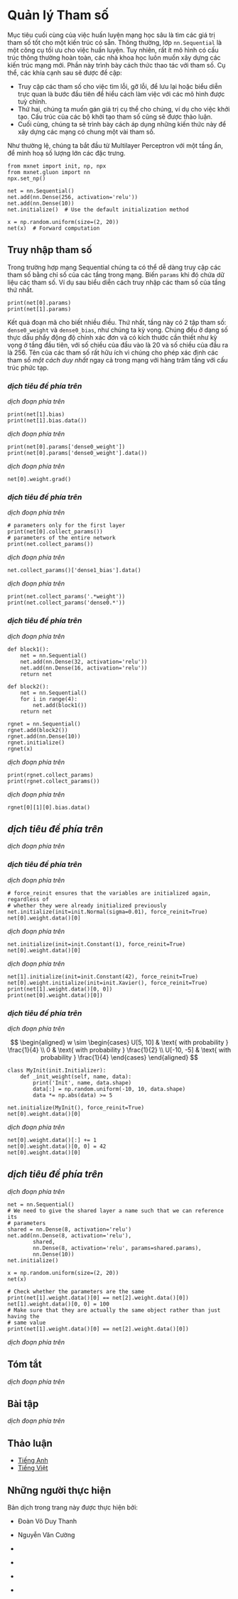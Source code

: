 <!-- ===================== Bắt đầu dịch Phần 1 ===================== -->
<!-- ========================================= REVISE PHẦN 1 - BẮT ĐẦU =================================== -->

<!--
# Parameter Management
-->

# Quản lý Tham số

<!--
The ultimate goal of training deep networks is to find good parameter values for a given architecture.
When everything is standard, the `nn.Sequential` class is a perfectly good tool for it.
However, very few models are entirely standard and most scientists want to build things that are novel.
This section shows how to manipulate parameters. In particular we will cover the following aspects:
-->

Mục tiêu cuối cùng của việc huấn luyện mạng học sâu là tìm các giá trị tham số tốt cho một kiến trúc có sẵn.
Thông thường, lớp `nn.Sequential` là một công cụ tối ưu cho việc huấn luyện.
Tuy nhiên, rất ít mô hình có cấu trúc thông thường hoàn toàn, các nhà khoa học luôn muốn xây dựng các kiến trúc mạng mới.
Phần này trình bày cách thức thao tác với tham số. Cụ thể, các khía cạnh sau sẽ được đề cập:

<!--
* Accessing parameters for debugging, diagnostics, to visualize them or to save them is the first step to understanding how to work with custom models.
* Second, we want to set them in specific ways, e.g., for initialization purposes. We discuss the structure of parameter initializers.
* Last, we show how this knowledge can be put to good use by building networks that share some parameters.
-->

* Truy cập các tham số cho việc tìm lỗi, gỡ lỗi, để lưu lại hoặc biểu diễn trực quan là bước đầu tiên để hiểu cách làm việc với các mô hình được tuỳ chỉnh.
* Thứ hai, chúng ta muốn gán giá trị cụ thể cho chúng, ví dụ cho việc khởi tạo. Cấu trúc của các bộ khởi tạo tham số cũng sẽ được thảo luận.
* Cuối cùng, chúng ta sẽ trình bày cách áp dụng những kiến thức này để xây dựng các mạng có chung một vài tham số.

<!--
As always, we start from our trusty Multilayer Perceptron with a hidden layer. This will serve as our choice for demonstrating the various features.
-->

Như thường lệ, chúng ta bắt đầu từ Multilayer Perceptron với một tầng ẩn, để minh hoạ số lượng lớn các đặc trưng.

```{.python .input  n=1}
from mxnet import init, np, npx
from mxnet.gluon import nn
npx.set_np()

net = nn.Sequential()
net.add(nn.Dense(256, activation='relu'))
net.add(nn.Dense(10))
net.initialize()  # Use the default initialization method

x = np.random.uniform(size=(2, 20))
net(x)  # Forward computation
```

<!--
## Parameter Access
-->

## Truy nhập tham số

<!--
In the case of a Sequential class we can access the parameters with ease, simply by indexing each of the layers in the network.
The `params` variable then contains the required data. Let's try this out in practice by inspecting the parameters of the first layer.
-->

Trong trường hợp mạng Sequential chúng ta có thể dễ dàng truy cập các tham số bằng chỉ số của các tầng trong mạng.
Biến `params` khi đó chứa dữ liệu các tham số. Ví dụ sau biểu diễn cách truy nhập các tham số của tầng thứ nhất.


```{.python .input  n=2}
print(net[0].params)
print(net[1].params)
```

<!--
The output tells us a number of things. 
First, the layer consists of two sets of parameters: `dense0_weight` and `dense0_bias`, as we would expect. 
They are both single precision and they have the necessary shapes that we would expect from the first layer, given that the input dimension is 20 and the output dimension 256. 
In particular the names of the parameters are very useful since they allow us to identify parameters *uniquely* even in a network of hundreds of layers and with nontrivial structure. 
The second layer is structured accordingly.
-->

Kết quả đoạn mã cho biết nhiều điều.
Thứ nhất, tầng này có 2 tập tham số: `dense0_weight` và `dense0_bias`, như chúng ta kỳ vọng.
Chúng đều ở dạng số thực dấu phẩy động độ chính xác đơn và có kích thước cần thiết như kỳ vọng ở tầng đầu tiên, với số chiều của đầu vào là 20 và số chiều của đầu ra là 256.
Tên của các tham số rất hữu ích vì chúng cho phép xác định các tham số *một cách duy nhất* ngay cả trong mạng với hàng trăm tầng với cấu trúc phức tạp.

<!-- ===================== Kết thúc dịch Phần 1 ===================== -->

<!-- ===================== Bắt đầu dịch Phần 2 ===================== -->

<!--
### Targeted Parameters
-->

### *dịch tiêu đề phía trên*

<!--
In order to do something useful with the parameters we need to access them, though. 
There are several ways to do this, ranging from simple to general. 
Let's look at some of them.
-->

*dịch đoạn phía trên*


```{.python .input  n=3}
print(net[1].bias)
print(net[1].bias.data())
```

<!--
The first returns the bias of the second layer. 
Since this is an object containing data, gradients, and additional information, we need to request the data explicitly. 
Note that the bias is all 0 since we initialized the bias to contain all zeros. 
Note that we can also access the parameters by name, such as `dense0_weight`. 
This is possible since each layer comes with its own parameter dictionary that can be accessed directly. 
Both methods are entirely equivalent but the first method leads to much more readable code.
-->

*dịch đoạn phía trên*


```{.python .input  n=4}
print(net[0].params['dense0_weight'])
print(net[0].params['dense0_weight'].data())
```

<!--
Note that the weights are nonzero. 
This is by design since they were randomly initialized when we constructed the network. 
`data` is not the only function that we can invoke. 
For instance, we can compute the gradient with respect to the parameters. 
It has the same shape as the weight. However, since we did not invoke backpropagation yet, the values are all 0.
-->

*dịch đoạn phía trên*


```{.python .input  n=5}
net[0].weight.grad()
```

<!-- ===================== Kết thúc dịch Phần 2 ===================== -->

<!-- ===================== Bắt đầu dịch Phần 3 ===================== -->

<!-- ========================================= REVISE PHẦN 1 - KẾT THÚC ===================================-->

<!-- ========================================= REVISE PHẦN 2 - BẮT ĐẦU ===================================-->

<!--
### All Parameters at Once
-->

### *dịch tiêu đề phía trên*

<!--
Accessing parameters as described above can be a bit tedious, 
in particular if we have more complex blocks, or blocks of blocks (or even blocks of blocks of blocks), 
since we need to walk through the entire tree in reverse order to how the blocks were constructed. 
To avoid this, blocks come with a method `collect_params` which grabs all parameters of a network in one dictionary such that we can traverse it with ease. 
It does so by iterating over all constituents of a block and calls `collect_params` on subblocks as needed. 
To see the difference consider the following:
-->

*dịch đoạn phía trên*


```{.python .input  n=6}
# parameters only for the first layer
print(net[0].collect_params())
# parameters of the entire network
print(net.collect_params())
```

<!--
This provides us with a third way of accessing the parameters of the network. 
If we wanted to get the value of the bias term of the second layer we could simply use this:
-->

*dịch đoạn phía trên*


```{.python .input  n=7}
net.collect_params()['dense1_bias'].data()
```

<!--
Throughout the book we will see how various blocks name their subblocks (Sequential simply numbers them). 
This makes it very convenient to use regular expressions to filter out the required parameters.
-->

*dịch đoạn phía trên*


```{.python .input  n=8}
print(net.collect_params('.*weight'))
print(net.collect_params('dense0.*'))
```

<!--
### Rube Goldberg Striking Again
-->

### *dịch tiêu đề phía trên*

<!--
Let's see how the parameter naming conventions work if we nest multiple blocks inside each other. 
For that we first define a function that produces blocks (a block factory, so to speak) and then we combine these inside yet larger blocks.
-->

*dịch đoạn phía trên*


```{.python .input  n=20}
def block1():
    net = nn.Sequential()
    net.add(nn.Dense(32, activation='relu'))
    net.add(nn.Dense(16, activation='relu'))
    return net

def block2():
    net = nn.Sequential()
    for i in range(4):
        net.add(block1())
    return net

rgnet = nn.Sequential()
rgnet.add(block2())
rgnet.add(nn.Dense(10))
rgnet.initialize()
rgnet(x)
```

<!--
Now that we are done designing the network, let's see how it is organized. 
`collect_params` provides us with this information, both in terms of naming and in terms of logical structure.
-->

*dịch đoạn phía trên*


```{.python .input}
print(rgnet.collect_params)
print(rgnet.collect_params())
```

<!--
Since the layers are hierarchically generated, we can also access them accordingly. 
For instance, to access the first major block, within it the second subblock and then within it, in turn the bias of the first layer, we perform the following.
-->

*dịch đoạn phía trên*


```{.python .input}
rgnet[0][1][0].bias.data()
```

<!-- ===================== Kết thúc dịch Phần 3 ===================== -->

<!-- ===================== Bắt đầu dịch Phần 4 ===================== -->

<!--
## Parameter Initialization
-->

## *dịch tiêu đề phía trên*

<!--
Now that we know how to access the parameters, let's look at how to initialize them properly. 
We discussed the need for initialization in :numref:`sec_numerical_stability`. 
By default, MXNet initializes the weight matrices uniformly by drawing from $U[-0.07, 0.07]$ and the bias parameters are all set to $0$. 
However, we often need to use other methods to initialize the weights. 
MXNet's `init` module provides a variety of preset initialization methods, but if we want something out of the ordinary, we need a bit of extra work.
-->

*dịch đoạn phía trên*


<!--
### Built-in Initialization
-->

### *dịch tiêu đề phía trên*

<!--
Let's begin with the built-in initializers. 
The code below initializes all parameters with Gaussian random variables.
-->

*dịch đoạn phía trên*

```{.python .input  n=9}
# force_reinit ensures that the variables are initialized again, regardless of
# whether they were already initialized previously
net.initialize(init=init.Normal(sigma=0.01), force_reinit=True)
net[0].weight.data()[0]
```

<!--
If we wanted to initialize all parameters to 1, we could do this simply by changing the initializer to `Constant(1)`.
-->

*dịch đoạn phía trên*

```{.python .input  n=10}
net.initialize(init=init.Constant(1), force_reinit=True)
net[0].weight.data()[0]
```

<!--
If we want to initialize only a specific parameter in a different manner, we can simply set the initializer only for the appropriate subblock (or parameter) for that matter. 
For instance, below we initialize the second layer to a constant value of 42 and we use the `Xavier` initializer for the weights of the first layer.
-->

*dịch đoạn phía trên*

```{.python .input  n=11}
net[1].initialize(init=init.Constant(42), force_reinit=True)
net[0].weight.initialize(init=init.Xavier(), force_reinit=True)
print(net[1].weight.data()[0, 0])
print(net[0].weight.data()[0])
```

<!-- ========================================= REVISE PHẦN 2 - KẾT THÚC ===================================-->

<!-- ========================================= REVISE PHẦN 3 - BẮT ĐẦU ===================================-->

<!--
### Custom Initialization
-->

### *dịch tiêu đề phía trên*

<!--
Sometimes, the initialization methods we need are not provided in the `init` module. 
At this point, we can implement a subclass of the `Initializer` class so that we can use it like any other initialization method. 
Usually, we only need to implement the `_init_weight` function and modify the incoming `ndarray` according to the initial result. 
In the example below, we  pick a decidedly bizarre and nontrivial distribution, just to prove the point. 
We draw the coefficients from the following distribution:
-->

*dịch đoạn phía trên*

$$
\begin{aligned}
    w \sim \begin{cases}
        U[5, 10] & \text{ with probability } \frac{1}{4} \\
            0    & \text{ with probability } \frac{1}{2} \\
        U[-10, -5] & \text{ with probability } \frac{1}{4}
    \end{cases}
\end{aligned}
$$

```{.python .input  n=12}
class MyInit(init.Initializer):
    def _init_weight(self, name, data):
        print('Init', name, data.shape)
        data[:] = np.random.uniform(-10, 10, data.shape)
        data *= np.abs(data) >= 5

net.initialize(MyInit(), force_reinit=True)
net[0].weight.data()[0]
```

<!--
If even this functionality is insufficient, we can set parameters directly. 
Since `data()` returns an `ndarray` we can access it just like any other matrix. 
A note for advanced users: if you want to adjust parameters within an `autograd` scope you need to use `set_data` to avoid confusing the automatic differentiation mechanics.
-->

*dịch đoạn phía trên*

```{.python .input  n=13}
net[0].weight.data()[:] += 1
net[0].weight.data()[0, 0] = 42
net[0].weight.data()[0]
```

<!-- ===================== Kết thúc dịch Phần 4 ===================== -->

<!-- ===================== Bắt đầu dịch Phần 5 ===================== -->

<!--
## Tied Parameters
-->

## *dịch tiêu đề phía trên*

<!--
In some cases, we want to share model parameters across multiple layers. 
For instance when we want to find good word embeddings we may decide to use the same parameters both for encoding and decoding of words. 
We discussed one such case when we introduced :numref:`sec_model_construction`. 
Let's see how to do this a bit more elegantly. In the following we allocate a dense layer and then use its parameters specifically to set those of another layer.
-->

*dịch đoạn phía trên*

```{.python .input  n=14}
net = nn.Sequential()
# We need to give the shared layer a name such that we can reference its
# parameters
shared = nn.Dense(8, activation='relu')
net.add(nn.Dense(8, activation='relu'),
        shared,
        nn.Dense(8, activation='relu', params=shared.params),
        nn.Dense(10))
net.initialize()

x = np.random.uniform(size=(2, 20))
net(x)

# Check whether the parameters are the same
print(net[1].weight.data()[0] == net[2].weight.data()[0])
net[1].weight.data()[0, 0] = 100
# Make sure that they are actually the same object rather than just having the
# same value
print(net[1].weight.data()[0] == net[2].weight.data()[0])
```

<!--
The above example shows that the parameters of the second and third layer are tied. 
They are identical rather than just being equal. 
That is, by changing one of the parameters the other one changes, too. 
What happens to the gradients is quite ingenious. 
Since the model parameters contain gradients, the gradients of the second hidden layer and the third hidden layer are accumulated in the `shared.params.grad( )` during backpropagation.
-->

*dịch đoạn phía trên*

<!--
## Summary
-->

## Tóm tắt

<!--
* We have several ways to access, initialize, and tie model parameters.
* We can use custom initialization.
* Gluon has a sophisticated mechanism for accessing parameters in a unique and hierarchical manner.
-->

*dịch đoạn phía trên*


<!--
## Exercises
-->

## Bài tập

<!--
1. Use the FancyMLP defined in :numref:`sec_model_construction` and access the parameters of the various layers.
2. Look at the [MXNet documentation](http://beta.mxnet.io/api/gluon-related/mxnet.initializer.html) and explore different initializers.
3. Try accessing the model parameters after `net.initialize()` and before `net(x)` to observe the shape of the model parameters. What changes? Why?
4. Construct a multilayer perceptron containing a shared parameter layer and train it. During the training process, observe the model parameters and gradients of each layer.
5. Why is sharing parameters a good idea?
-->

*dịch đoạn phía trên*

<!-- ===================== Kết thúc dịch Phần 5 ===================== -->
<!-- ========================================= REVISE PHẦN 3 - KẾT THÚC ===================================-->

<!--
## [Discussions](https://discuss.mxnet.io/t/2326)
-->

## Thảo luận
* [Tiếng Anh](https://discuss.mxnet.io/t/2326)
* [Tiếng Việt](https://forum.machinelearningcoban.com/c/d2l)

## Những người thực hiện
Bản dịch trong trang này được thực hiện bởi:
<!--
Tác giả của mỗi Pull Request điền tên mình và tên những người review mà bạn thấy
hữu ích vào từng phần tương ứng. Mỗi dòng một tên, bắt đầu bằng dấu `*`.

Lưu ý:
* Nếu reviewer không cung cấp tên, bạn có thể dùng tên tài khoản GitHub của họ
với dấu `@` ở đầu. Ví dụ: @aivivn.

* Tên đầy đủ của các reviewer có thể được tìm thấy tại https://github.com/aivivn/d2l-vn/blob/master/docs/contributors_info.md
-->

* Đoàn Võ Duy Thanh
<!-- Phần 1 -->
* Nguyễn Văn Cường

<!-- Phần 2 -->
*

<!-- Phần 3 -->
*

<!-- Phần 4 -->
*

<!-- Phần 5 -->
*
